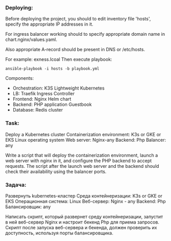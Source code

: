 ### Deploying:
Before deploying the project, you should to edit inventory file 'hosts', specify the appropriate IP addresses in it.

For ingress balancer working should to specify appropriate domain name in chart.nginx/values.yaml.

Also appropriate A-record should be present in DNS or /etc/hosts.

For example: exness.lcoal
Then execute playbook:
```
ansible-playbook -i hosts -b playbook.yml
```
Components:
- Orchestration: K3S Lightweight Kubernetes
- LB: Traefik Ingress Controller
- Frontend: Nginx Helm chart
- Backend: PHP application Guestbook
- Database: Redis cluster

### Task:
Deploy a Kubernetes cluster
Containerization environment: K3s or GKE or EKS
Linux operating system
Web server: Nginx-any
Backend: Php
Balancer: any

Write a script that will deploy the containerization environment, launch a web server with nginx in it, and configure the PHP backend to accept requests. The script after the launch web server and the backend should check their availability using the balancer ports.

### Задача:
Развернуть kubernetes-кластер
Среда контейнеризации: K3s or GKE or EKS
Операционная система: Linux
Веб-сервер: Nginx - any
Backend: Php
Балансировщик: any

Написать скрипт, который развернет среду контейнеризации, запустит в ней веб-сервер Nginx и настроит бекенд Php для приема запросов. Скрипт после запуска веб-сервера и бекенда, должен проверить их доступность, используя порты балансировщика.
